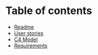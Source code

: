 # Table of contents

* [Readme](README.md)
* [User stories](user-stories.md)
* [C4 Model](c4-model.md)
* [Requirements](requirements.md)

